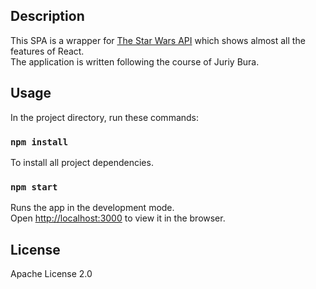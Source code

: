 ## Description

This SPA is a wrapper for [The Star Wars API](https://swapi.co/) which shows almost all the features of React.<br>
The application is written following the course of Juriy Bura.

## Usage

In the project directory, run these commands:

### `npm install`

To install all project dependencies.

### `npm start`

Runs the app in the development mode.<br>
Open [http://localhost:3000](http://localhost:3000) to view it in the browser.<br>

## License

Apache License 2.0
